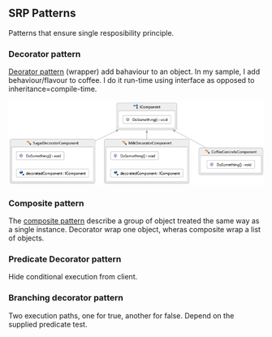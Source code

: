 ## SRP Patterns
Patterns that ensure single resposibility principle.

### Decorator pattern
[Deorator pattern](https://en.wikipedia.org/wiki/Decorator_pattern) (wrapper) add bahaviour to an object. 
In my sample, I add behaviour/flavour to coffee. I do it run-time using interface as opposed to inheritance=compile-time.

![Decorator Pattern](DecoratorPattern/DecoratorPattern.png)

### Composite pattern
The [composite pattern](https://en.wikipedia.org/wiki/Composite_pattern) describe a group 
of object treated the same way as a single instance. Decorator wrap one object, wheras 
composite wrap a list of objects.

### Predicate Decorator pattern
Hide conditional execution from client.

### Branching decorator pattern
Two execution paths, one for true, another for false. Depend on the supplied predicate test.